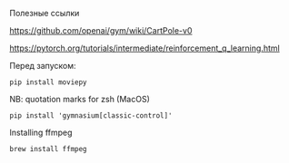 Полезные ссылки

https://github.com/openai/gym/wiki/CartPole-v0

https://pytorch.org/tutorials/intermediate/reinforcement_q_learning.html

Перед запуском:
```
pip install moviepy
```
NB: quotation marks for zsh (MacOS)
```
pip install 'gymnasium[classic-control]'
```
Installing ffmpeg
```
brew install ffmpeg
```

